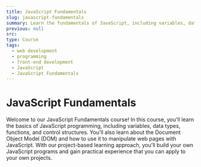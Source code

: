 ```yaml
---
title: JavaScript Fundamentals
slug: javascript-fundamentals
summary: Learn the fundamentals of JavaScript, including variables, data types, functions, and control structures. Build a solid foundation for front-end development with JavaScript.
previous: null
src:
type: Course
tags:
  - web development
  - programming
  - front-end development
  - JavaScript
  - JavaScript Fundamentals
---
```


# JavaScript Fundamentals

Welcome to our JavaScript Fundamentals course! In this course, you'll learn the basics of JavaScript programming, including variables, data types, functions, and control structures. You'll also learn about the Document Object Model (DOM) and how to use it to manipulate web pages with JavaScript. With our project-based learning approach, you'll build your own JavaScript programs and gain practical experience that you can apply to your own projects.
